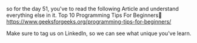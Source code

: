 so for the day 51, you've to read the following Article and understand everything else in it.
Top 10 Programming Tips For Beginners👀
https://www.geeksforgeeks.org/programming-tips-for-beginners/

Make sure to tag us on LinkedIn, so we can see what unique you've learn.

